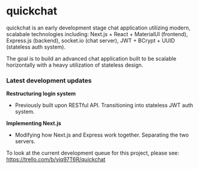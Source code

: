 # quickchat
quickchat is an early development stage chat application utilizing modern, scalabale technologies including: Next.js + React + MaterialUI (frontend), Express.js (backend), socket.io (chat server), JWT + BCrypt + UUID (stateless auth system).

The goal is to build an advanced chat application built to be scalable horizontally with a heavy utilization of stateless design.

### Latest development updates
**Restructuring login system**
- Previously built upon RESTful API. Transitioning into stateless JWT auth system.

**Implementing Next.js**
- Modifying how Next.js and Express work together. Separating the two servers.

To look at the current development queue for this project, please see:
https://trello.com/b/yiq97T6R/quickchat
